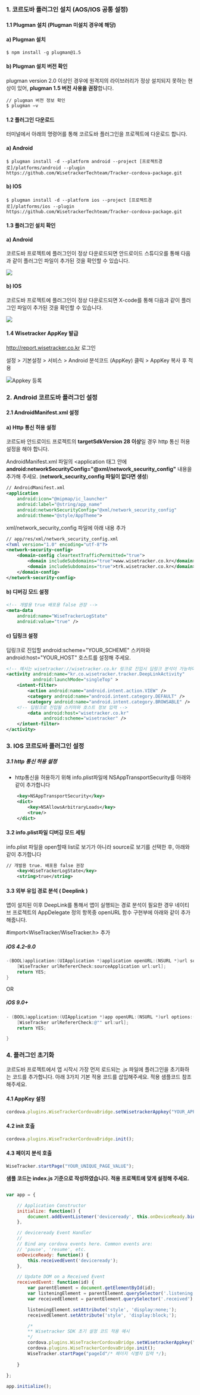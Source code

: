 ### 1. 코르도바 플러그인 설치 (AOS/IOS 공통 설정)

#### 1.1 Plugman 설치 (Plugman 미설치 경우에 해당)

#### a) Plugman 설치

```node
$ npm install -g plugman@1.5
```

#### b) Plugman 설치 버전 확인 
plugman version 2.0 이상인 경우에 원격지의 라이브러리가 정상 설치되지 못하는 현상이 있어, **plugman 1.5 버전 사용을 권장**합니다.


```node
// plugman 버전 정보 확인
$ plugman –v
```

#### 1.2 플러그인 다운로드
터미널에서 아래의 명령어를 통해 코르도바 플러그인을 프로젝트에 다운로드 합니다.

#### a) Android

```node
$ plugman install -d --platform android --project [프로젝트경로]/platforms/android --plugin https://github.com/WisetrackerTechteam/Tracker-cordova-package.git
```

#### b) IOS
```node
$ plugman install -d --platform ios --project [프로젝트경로]/platforms/ios --plugin https://github.com/WisetrackerTechteam/Tracker-cordova-package.git
```

#### 1.3 플러그인 설치 확인

#### a) Android
코르도바 프로젝트에 플러그인이 정상 다운로드되면 안드로이드 스튜디오를 통해 다음과 같이 플러그인 파일이 추가된 것을 확인할 수 있습니다.

![](http://www.wisetracker.co.kr/wp-content/uploads/2019/04/aos-cordova-addfile.jpg)

#### b) IOS
코르도바 프로젝트에 플러그인이 정상 다운로드되면 X-code를 통해 다음과 같이 플러그인 파일이 추가된 것을 확인할 수 있습니다.

![](http://www.wisetracker.co.kr/wp-content/uploads/2019/08/cordova_index.png)

#### 1.4 Wisetracker AppKey 발급

http://report.wisetracker.co.kr 로그인

설정 > 기본설정 > 서비스 > Android 분석코드 (AppKey) 클릭 > AppKey 복사 후 적용

![Appkey 등록](https://dzf8vqv24eqhg.cloudfront.net/userfiles/6274/8379/ckfinder/images/016.png?dc=201702100857-66 "Appkey 등록")

### 2. Android 코르도바 플러그인 설정

#### 2.1 AndroidManifest.xml 설정

#### a) Http 통신 허용 설정
코르도바 안드로이드 프로젝트의 **targetSdkVersion 28 이상**일 경우 http 통신 허용 설정을 해야 합니다.

AndroidManifest.xml 파일의 <application 태그 안에 **android:networkSecurityConfig="@xml/network_security_config"** 내용을 추가해 주세요. (**network_security_config 파일이 없다면 생성**) 

```xml
// AndroidManifest.xml
<application
	android:icon="@mipmap/ic_launcher"
	android:label="@string/app_name"
	android:networkSecurityConfig="@xml/network_security_config"
	android:theme="@style/AppTheme">
```

xml/network_security_config 파일에 아래 내용 추가

```xml
// app/res/xml/network_security_config.xml
<?xml version="1.0" encoding="utf-8"?>
<network-security-config>
    <domain-config cleartextTrafficPermitted="true">
        <domain includeSubdomains="true">www.wisetracker.co.kr</domain>
        <domain includeSubdomains="true">trk.wisetracker.co.kr</domain>
    </domain-config>
</network-security-config>
```

#### b) 디버깅 모드 설정

```xml
<!-- 개발용 true 배포용 false 권장 -->
<meta-data 
	android:name="WiseTrackerLogState" 
	android:value="true" />
```

#### c) 딥링크 설정
딥링크로 진입할 android:scheme="YOUR_SCHEME" 스키마와 android:host="YOUR_HOST" 호스트를 설정해 주세요.

```xml
<!-- 예시는 wisetracker://wisetracker.co.kr 링크로 진입시 딥링크 분석이 가능하며, 사용될 값을 직접 수정해 주세요. -->
<activity android:name="kr.co.wisetracker.tracker.DeepLinkActivity" 
          android:launchMode="singleTop" >
    <intent-filter>
        <action android:name="android.intent.action.VIEW" />
        <category android:name="android.intent.category.DEFAULT" />
        <category android:name="android.intent.category.BROWSABLE" />
	<!-- 딥링크로 진입될 스키마와 호스트 정보 입력 -->
        <data android:host="wisetracker.co.kr"
              android:scheme="wisetracker" />
    </intent-filter>
</activity>
```

### 3. IOS 코르도바 플러그인 설정

##### 3.1 http 통신 허용 설정
- http통신을 허용하기 위해 info.plist파일에 NSAppTransportSecurity를 아래와 같이 추가합니다

```xml
	<key>NSAppTransportSecurity</key>
	<dict>
		<key>NSAllowsArbitraryLoads</key>
		<true/>
	</dict>
```
#### 3.2 info.plist파일 디버깅 모드 세팅
info.plist 파일을 open할때 list로 보기가 아니라 source로 보기를 선택한 후, 아래와 같이 추가합니다

```xml
// 개발용 true. 배포용 false 권장
    <key>WiseTrackerLogState</key>
    <string>true</string>
```

#### 3.3 외부 유입 경로 분석 ( Deeplink )
앱이 설치된 이후 DeepLink를 통해서 앱이 실행되는 경로 분석이 필요한 경우 
네이티브 프로젝트의 AppDelegate 정의 항목중 openURL 함수 구현부에 아래와 같이 추가해줍니다.

 #import<WiseTracker/WiseTracker.h> 추가

##### iOS 4.2–9.0
```Objective-C
-(BOOL)application:(UIApplication *)application openURL:(NSURL *)url sourceApplication:(NSString *)sourceApplication annotation:(id)annotation{
	[WiseTracker urlRefererCheck:sourceApplication url:url];
	return YES;
}
```

OR

##### iOS 9.0+

```Objective-C
- (BOOL)application:(UIApplication *)app openURL:(NSURL *)url options:(NSDictionary<UIApplicationOpenURLOptionsKey,id> *)options {
    [WiseTracker urlRefererCheck:@"" url:url];
    return YES;

}
```

### 4. 플러그인 초기화
코르도바 프로젝트에서 앱 시작시 가장 먼저 로드되는 .js 파일에 플러그인을 초기화하는 코드를 추가합니다.
아래 3가지 기본 적용 코드를 삽입해주세요. 적용 샘플코드 참조해주세요.

#### 4.1 AppKey 설정
```javascript
cordova.plugins.WiseTrackerCordovaBridge.setWisetrackerAppkey("YOUR_APP_KEY");
```

#### 4.2 init 호출
```javascript
cordova.plugins.WiseTrackerCordovaBridge.init(); 
```

#### 4.3 페이지 분석 호출
```javascript
WiseTracker.startPage("YOUR_UNIQUE_PAGE_VALUE");
```

**샘플 코드는 index.js 기준으로 작성하였습니다. 적용 프로젝트에 맞게 설정해 주세요.**

```javascript

var app = {

    // Application Constructor
    initialize: function() {
        document.addEventListener('deviceready', this.onDeviceReady.bind(this), false);
    },

    // deviceready Event Handler
    //
    // Bind any cordova events here. Common events are:
    // 'pause', 'resume', etc.
    onDeviceReady: function() {
        this.receivedEvent('deviceready');
    },

    // Update DOM on a Received Event
    receivedEvent: function(id) {
        var parentElement = document.getElementById(id);
        var listeningElement = parentElement.querySelector('.listening');
        var receivedElement = parentElement.querySelector('.received');

        listeningElement.setAttribute('style', 'display:none;');
        receivedElement.setAttribute('style', 'display:block;');

		/*
		** Wisetracker SDK 초기 설정 코드 적용 예시 
		*/
		cordova.plugins.WiseTrackerCordovaBridge.setWisetrackerAppkey("제공받은 앱 인증키를 설정합니다.");
		cordova.plugins.WiseTrackerCordovaBridge.init(); 
		WiseTracker.startPage("pageId"/* 페이지 식별자 입력 */); 
		
    }
    
};

app.initialize();
```
